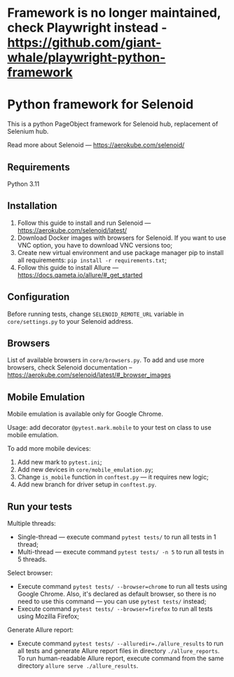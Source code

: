 # Framework is no longer maintained, check Playwright instead - https://github.com/giant-whale/playwright-python-framework

# Python framework for Selenoid
This is a python PageObject framework for Selenoid hub, replacement of Selenium hub. 

Read more about Selenoid — https://aerokube.com/selenoid/

## Requirements
Python 3.11

## Installation
1. Follow this guide to install and run Selenoid — https://aerokube.com/selenoid/latest/
2. Download Docker images with browsers for Selenoid. If you want to use VNC option, you have to download VNC versions too;
3. Create new virtual environment and use package manager pip to install all requirements: ```pip install -r requirements.txt```;
4. Follow this guide to install Allure — https://docs.qameta.io/allure/#_get_started

## Configuration
Before running tests, change `SELENOID_REMOTE_URL` variable in `core/settings.py` to your Selenoid address.

## Browsers
List of available browsers in `core/browsers.py`. To add and use more browsers, check Selenoid documentation – https://aerokube.com/selenoid/latest/#_browser_images

## Mobile Emulation
Mobile emulation is available only for Google Chrome. 

Usage: add decorator `@pytest.mark.mobile` to your test on class to use mobile emulation. 

To add more mobile devices:
1. Add new mark to `pytest.ini`;
2. Add new devices in `core/mobile_emulation.py`;
3. Change `is_mobile` function in `conftest.py` — it requires new logic;
4. Add new branch for driver setup in `conftest.py`. 

## Run your tests
Multiple threads:
- Single-thread — execute command `pytest tests/` to run all tests in 1 thread;
- Multi-thread — execute command `pytest tests/ -n 5` to run all tests in 5 threads.

Select browser:
- Execute command `pytest tests/ --browser=chrome` to run all tests using Google Chrome. Also, it's declared as default browser, so there is no need to use this command — you can use `pytest tests/` instead;
- Execute command `pytest tests/ --browser=firefox` to run all tests using Mozilla Firefox;

Generate Allure report:
- Execute command `pytest tests/ --alluredir=./allure_results` to run all tests and generate Allure report files in directory `./allure_reports`. To run human-readable Allure report, execute command from the same directory `allure serve ./allure_results`.    
